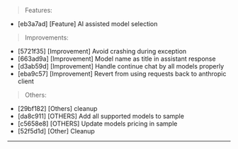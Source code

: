 > Features:
- [eb3a7ad] [Feature] AI assisted model selection

> Improvements:
- [5721f35] [Improvement] Avoid crashing during exception
- [663ad9a] [Improvement] Model name as title in assistant response
- [d3ab59d] [Improvement] Handle continue chat by all models properly
- [eba9c57] [Improvement] Revert from using requests back to anthropic client

> Others:
- [29bf182] [Others] cleanup
- [da8c911] [OTHERS] Add all supported models to sample
- [c5658e8] [OTHERS] Update models pricing in sample
- [52f5d1d] [Other] Cleanup


---
